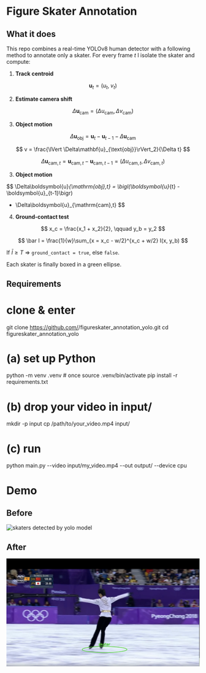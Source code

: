# Figure Skater Annotation

## What it does

This repo combines a real-time YOLOv8 human detector with a following method to annotate only a skater.
For every frame *t* I isolate the skater and compute:

1. **Track centroid**

$$
\mathbf{u}_t = (u_t,\; v_t)
$$

2. **Estimate camera shift**

$$
\Delta\mathbf{u}_{\text{cam}}
  = (\Delta u_{\text{cam}},\, \Delta v_{\text{cam}})
$$

3. **Object motion**

$$
\Delta\mathbf{u}_{\text{obj}}
  = \mathbf{u}_t - \mathbf{u}_{t-1} - \Delta\mathbf{u}_{\text{cam}}
$$

$$
v = \frac{\lVert \Delta\mathbf{u}_{\text{obj}}\rVert_2}{\Delta t}
$$

$$
\Delta\boldsymbol{u}_{\mathrm{cam},t}
= \boldsymbol{u}_{\mathrm{cam},t} \;-\; \boldsymbol{u}_{\mathrm{cam},t-1}
= \bigl(\Delta u_{\mathrm{cam},t},\,\Delta v_{\mathrm{cam},t}\bigr)
$$

3. **Object motion**

$$
\Delta\boldsymbol{u}_{\mathrm{obj},t}
= \bigl(\boldsymbol{u}_{t} - \boldsymbol{u}_{t-1}\bigr)
  - \Delta\boldsymbol{u}_{\mathrm{cam},t}
$$

4. **Ground-contact test**

$$
x_c = \frac{x_1 + x_2}{2}, \qquad y_b = y_2
$$

$$
\bar I = \frac{1}{w}\sum_{x = x_c - w/2}^{x_c + w/2} I(x, y_b)
$$

If $\bar I \ge T$ ⇒ `ground_contact = true`, else `false`.

Each skater is finally boxed in a green ellipse.


## Requirements  

# clone & enter
git clone https://github.com/<your-name>/figureskater_annotation_yolo.git
cd figureskater_annotation_yolo

# (a) set up Python
python -m venv .venv           # once
source .venv/bin/activate
pip install -r requirements.txt

# (b) drop your video in input/
mkdir -p input
cp /path/to/your_video.mp4 input/

# (c) run
python main.py --video input/my_video.mp4 --out output/ --device cpu

# Demo
## Before
![skaters detected by yolo model](images/annotated_yolo.png)
## After
![skaters detected by improved model](images/after_extra_code.png)

